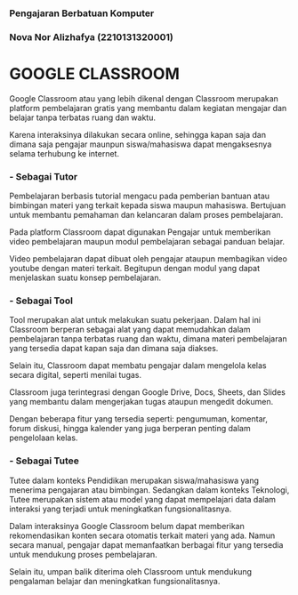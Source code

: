 ### Pengajaran Berbatuan Komputer
### Nova Nor Alizhafya (2210131320001)

##
# GOOGLE CLASSROOM
Google Classroom atau yang lebih dikenal dengan Classroom merupakan platform pembelajaran gratis yang membantu dalam kegiatan mengajar dan belajar tanpa terbatas ruang dan waktu. 

Karena interaksinya dilakukan secara online, sehingga kapan saja dan dimana saja pengajar maunpun siswa/mahasiswa dapat mengaksesnya selama terhubung ke internet.


### - Sebagai Tutor
Pembelajaran berbasis tutorial mengacu pada pemberian bantuan atau bimbingan materi yang terkait kepada siswa maupun mahasiswa. Bertujuan untuk membantu pemahaman dan kelancaran dalam proses pembelajaran.

Pada platform Classroom dapat digunakan Pengajar untuk memberikan video pembelajaran maupun modul pembelajaran sebagai panduan belajar.

Video pembelajaran dapat dibuat oleh pengajar ataupun membagikan video youtube dengan materi terkait. Begitupun dengan modul yang dapat menjelaskan suatu konsep pembelajaran.

### - Sebagai Tool
Tool merupakan alat untuk melakukan suatu pekerjaan. Dalam hal ini Classroom  berperan sebagai alat yang dapat memudahkan dalam pembelajaran tanpa terbatas ruang dan waktu, dimana materi pembelajaran yang tersedia dapat kapan saja dan dimana saja diakses.

Selain itu, Classroom dapat membatu pengajar dalam mengelola kelas secara digital, seperti menilai tugas.

Classroom juga terintegrasi dengan Google Drive, Docs, Sheets, dan Slides yang membantu dalam mengerjakan tugas ataupun mengedit dokumen.

Dengan beberapa fitur yang tersedia seperti: pengumuman, komentar, forum diskusi, hingga kalender yang juga berperan penting dalam pengelolaan kelas.


### - Sebagai Tutee
Tutee dalam konteks Pendidikan merupakan siswa/mahasiswa yang menerima pengajaran atau bimbingan. Sedangkan dalam konteks Teknologi, Tutee merupakan sistem atau model yang dapat mempelajari data dalam interaksi yang terjadi untuk meningkatkan fungsionalitasnya.


Dalam interaksinya Google Classroom belum dapat memberikan rekomendasikan konten secara otomatis terkait materi yang ada. Namun secara manual, pengajar dapat memanfaatkan berbagai fitur yang tersedia untuk mendukung proses pembelajaran.

Selain itu, umpan balik diterima oleh Classroom untuk mendukung pengalaman belajar dan meningkatkan fungsionalitasnya.
